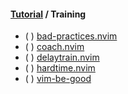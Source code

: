 #### [Tutorial](https://yutkat.github.io/my-neovim-pluginlist/#tutorial) / Training
* ( ) [bad-practices.nvim](https://github.com/antonk52/bad-practices.nvim)
* ( ) [coach.nvim](https://github.com/xiantang/coach.nvim)
* ( ) [delaytrain.nvim](https://github.com/ja-ford/delaytrain.nvim)
* ( ) [hardtime.nvim](https://github.com/m4xshen/hardtime.nvim)
* ( ) [vim-be-good](https://github.com/ThePrimeagen/vim-be-good)

